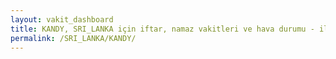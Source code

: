 ```yaml
---
layout: vakit_dashboard
title: KANDY, SRI_LANKA için iftar, namaz vakitleri ve hava durumu - ilçe/eyalet seç
permalink: /SRI_LANKA/KANDY/
---
```


<script type="text/javascript">
  var GLOBAL_COUNTRY = 'SRI_LANKA';
  var GLOBAL_CITY = 'KANDY';
  var GLOBAL_STATE = '';
  var lat = 72;
  var lon = 21;
</script>
